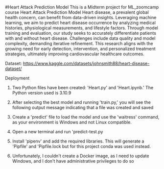 #Heart Attack Prediction Model
This is a Midterm project for ML_zoomcamp course
Heart Attack Prediction Model
Heart disease, a prevalent global health concern, can benefit from data-driven insights. Leveraging machine learning, we aim to predict heart disease occurrence by analyzing medical histories, physiological measurements, and lifestyle factors. Through model training and evaluation, our study seeks to accurately differentiate patients with and without heart disease. Challenges include data quality and model complexity, demanding iterative refinement. This research aligns with the growing need for early detection, intervention, and personalized treatment strategies, ultimately improving cardiovascular healthcare outcomes.

Dataset: https://www.kaggle.com/datasets/johnsmith88/heart-disease-dataset/

Deployment
1.	Two Python files have been created: 'Heart.py' and 'Heart.ipynb.' The Python version used is 3.10.9
2.	After selecting the best model and running 'train.py,' you will see the following output message indicating that a file was created and saved 

3.	  Create a 'predict' file to load the model and use the 'waitress' command, as your environment is Windows and not Linux compatible.
 
4.	Open a new terminal and run 'predict-test.py
5.	Install 'pipenv' and add the required libraries. This will generate a 'Pipfile' and 'Pipfile.lock but for this project conda was used instead.
6.	Unfortunately, I couldn't create a Docker image, as I need to update Windows, and I don't have administrative privileges to do so

